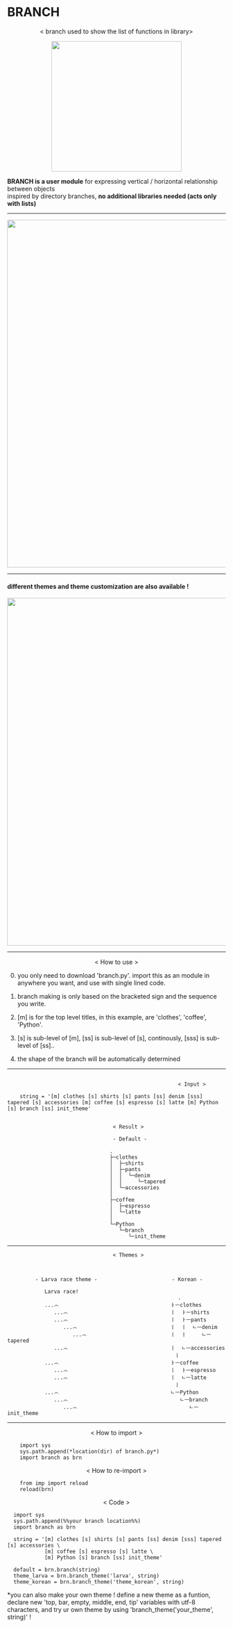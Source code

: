 # BRANCH
<div align="center">
< branch used to show the list of functions in library>
</div>                              
    
<p align="center">
  <img src="https://github.com/suhyuuk/branch/blob/main/branch_example_functionlist.png"  img width="300px"/>
<p/>


**BRANCH is a user module** for expressing vertical / horizontal relationship between objects  
inspired by directory branches, **no additional libraries needed (acts only with lists)**
  
***   
<p align="center">
  <img src="https://github.com/suhyuuk/branch/blob/main/example_gif.gif"  img width="800px"/>
<p/>

***   

#### different themes and theme customization are also available !  

<p align="center">
  <img src="https://github.com/suhyuuk/branch/blob/main/theme_example.gif"  img width="800px"/>
<p/>

***

<div align="center">
< How to use >
</div>


0. you only need to download 'branch.py'. import this as an module in anywhere you want, and use with single lined code.
                                                     
1. branch making is only based on the bracketed sign and the sequence you write.
    
2. [m] is for the top level titles, in this example, are 'clothes', 'coffee', 'Python'.
    
3. [s] is sub-level of [m], [ss] is sub-level of [s], 
       continously, [sss] is sub-level of [ss]..
       
4. the shape of the branch will be automatically determined
   
    
***   
~~~                     

                                                       < Input >  
                                                       
    string = '[m] clothes [s] shirts [s] pants [ss] denim [sss] tapered [s] accessories [m] coffee [s] espresso [s] latte [m] Python [s] branch [ss] init_theme'   
              
~~~
                                                 
                                      < Result >  
                                      
                                      - Default -                      
                                                                                           
                                     .                                    
                                     ├─clothes                            
                                     │  ├─shirts                              
                                     │  ├─pants                       
                                     │  │  └─denim                            
                                     │  │     └─tapered                          
                                     │  └─accessories                     
                                     │                                     
                                     ├─coffee                              
                                     │  ├─espresso                        
                                     │  └─latte                           
                                     │                                    
                                     └─Python                                
                                        └─branch                             
                                           └─init_theme         
                           
                      
***                   
 
                                      < Themes >  
                           
                           
                           
             - Larva race theme -                        - Korean -                      
                                                                                
                Larva race! 
                                                           .                               
                ...෴                                    ㅏㅡclothes                      
                   ...෴                                 ㅣ  ㅏㅡshirts                   
                   ...෴                                 ㅣ  ㅏㅡpants                    
                      ...෴                              ㅣ  ㅣ  ㄴㅡdenim                
                         ...෴                           ㅣ  ㅣ     ㄴㅡtapered           
                   ...෴                                 ㅣ  ㄴㅡaccessories              
                                                          ㅣ                               
                ...෴                                    ㅏㅡcoffee                       
                   ...෴                                 ㅣ  ㅏㅡespresso                 
                   ...෴                                 ㅣ  ㄴㅡlatte                    
                                                          ㅣ                               
                ...෴                                    ㄴㅡPython                       
                   ...෴                                    ㄴㅡbranch                    
                      ...෴                                    ㄴㅡinit_theme             
                          

***           

<div align="center">
< How to import > 
</div>
    
~~~ 
    import sys
    sys.path.append(*location(dir) of branch.py*)
    import branch as brn
~~~

<div align="center">
< How to re-import >  
</div>  
  
~~~                                                      
    from imp import reload 
    reload(brn) 
~~~
  
<div align="center">
< Code >  
</div>  
  
~~~                                                  
  import sys
  sys.path.append(%%your branch location%%)
  import branch as brn

  string = '[m] clothes [s] shirts [s] pants [ss] denim [sss] tapered [s] accessories \
            [m] coffee [s] espresso [s] latte \
            [m] Python [s] branch [ss] init_theme'

  default = brn.branch(string)
  theme_larva = brn.branch_theme('larva', string)
  theme_korean = brn.branch_theme('theme_korean', string)     
~~~
*you can also make your own theme ! define a new theme as a funtion, declare new 'top, bar, empty, middle, end, tip' variables with utf-8 characters, and try ur own theme by using 'branch_theme('your_theme', string)' !
  

                                                    


